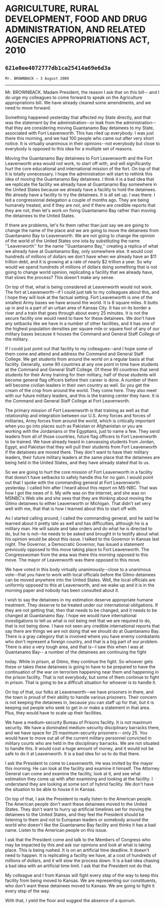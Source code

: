# AGRICULTURE, RURAL DEVELOPMENT, FOOD AND DRUG ADMINISTRATION, AND  RELATED AGENCIES APPROPRIATIONS ACT, 2010
## `621e0ee4072777db1ca25414a69e6d3a`
`Mr. BROWNBACK — 3 August 2009`

---


Mr. BROWNBACK. Madam President, the reason I ask that on this bill--
and I do urge my colleagues to come forward to speak on the Agriculture 
appropriations bill. We have already cleared some amendments, and we 
need to move forward.

Something happened yesterday that affected my State directly, and 
that was the statement by the administration--or leak from the 
administration--that they are considering moving Guantanamo Bay 
detainees to my State, associated with Fort Leavenworth. This has riled 
up everybody. I was just there this morning, and we had 100 people who 
came out after very short notice. It is virtually unanimous in their 
opinions--not everybody but close to everybody is opposed to this idea 
for a multiple set of reasons.

Moving the Guantanamo Bay detainees to Fort Leavenworth and the Fort 
Leavenworth area would not work, to start off with, and will 
significantly hurt the core educational and international mission of 
the fort. On top of that it is totally unnecessary. I hope the 
administration will start to rethink this idea of moving the Guantanamo 
Bay detainees. I think it is a bad idea that we replicate the facility 
we already have at Guantanamo Bay somewhere in the United States 
because we already have a facility to hold the detainees. We already 
have a facility to try the detainees. It is all set up. I was there. I 
led a congressional delegation a couple of months ago. They are being 
humanely treated, and if they are not, and if there are credible 
reports that they are not, then let's work on fixing Guantanamo Bay 
rather than moving the detainees to the United States.

If there are problems, let's fix them rather than just say we are 
going to change the name of the place and we are going to move the 
detainees from Guantanamo Bay to Leavenworth. We are not going to 
change the opinion of the world of the United States one iota by 
substituting the name ''Leavenworth'' for the name ''Guantanamo Bay,'' 
creating a replica of what we already have at Guantanamo Bay, only 
somewhere else. It would cost hundreds of millions of dollars we don't 
have when we already have an $11 trillion debt, and it is growing at a 
rate of nearly $2 trillion a year. So why would we spend hundreds of 
millions of dollars doing something that is not going to change world 
opinion, replicating a facility that we already have, that slows the 
process? This doesn't make any sense.

On top of that, what is being considered at Leavenworth would not 
work. The fort at Leavenworth--if I could just talk to my colleagues 
about this, and I hope they will look at the factual setting. Fort 
Leavenworth is one of the smallest Army bases we have around the world. 
It is 8 square miles. It butts up in and is a part of an urban area of 
Kansas City. It has on its border a river and a train that goes through 
about every 25 minutes. It is not the secure facility one would need to 
have for these detainees. We don't have any setbacks like we have in a 
number of other facilities, and it has one of the highest population 
densities per square mile or square foot of any of our military bases 
because it houses the Command and General Staff College of the 
military.

If I could just point out that facility to my colleagues--and I hope 
some of them come and attend and address the Command and General Staff 
College. We get students from around the world on a regular basis at 
that facility. Generally, some 90 countries at any one point in time 
have students at the Command and General Staff College. Of these 90 
countries that send students for their Army training for their 
military, half of those students will become general flag officers 
before their career is done. A number of them will become civilian 
leaders in their own country as well. So you get the cream of the crop 
from around the world. They come here. They also meet with our future 
military leaders, and this is the training center they have. It is the 
Command and General Staff College at Fort Leavenworth.

The primary mission of Fort Leavenworth is that training as well as 
that relationship and integration between our U.S. Army forces and 
forces of militaries, Army forces from around the world, which is 
critically important when you go into places such as Pakistan or 
Afghanistan or you are working with the Jordanians or the Egyptians, 
just to name a few. They send leaders from all of those countries, 
future flag officers to Fort Leavenworth to be trained. We have already 
heard in canvassing students from Jordan, Egypt, and Pakistan that they 
will pull their students from Fort Leavenworth if the detainees are 
moved there. They don't want to have their military leaders, their 
future military leaders at the same place that the detainees are being 
held in the United States, and they have already stated that to us.

So we are going to hurt the core mission of Fort Leavenworth in a 
facility that doesn't have setbacks to safely handle this for no gain. 
I would point out that I spoke with the commanding general at Fort 
Leavenworth yesterday. I called him after I heard about this report on 
MS-NBC. That was how I got the news of it. My wife was on the Internet, 
and she was on MSNBC's Web site and she sees that they are thinking 
about moving the Gitmo detainees to either Leavenworth or Michigan. 
That didn't set very well with me, that that is how I learned about 
this to start off with.

As I started calling around, I called the commanding general, and he 
said he learned about it pretty late as well and has difficulties, 
although he is a military man. He will salute and take orders and do 
what he is directed to do, but he is not--he needs to be asked and 
brought in to testify about what his opinion would be about this issue. 
I talked to the Governor in Kansas last night. The Governor, a 
Democratic Governor, has issued a statement previously opposed to this 
move taking place to Fort Leavenworth. The Congresswoman from the area 
was there this morning opposed to this move. The mayor of Leavenworth 
was there opposed to this move.

We have voted in this body virtually unanimously--close to a 
unanimous vote--that you have to work with local officials before the 
Gitmo detainees can be moved anywhere into the United States. Well, the 
local officials are uniformly opposed to this at Leavenworth, and we 
wake up and it is in the morning paper and nobody has been consulted 
about it.

I wish to say the detainees in my estimation deserve appropriate 
humane treatment. They deserve to be treated under our international 
obligations. If they are not getting that, then that needs to be 
changed, and it needs to be changed at Guantanamo Bay. I hope we would 
have international investigations to tell us what is not being met that 
we are required to do, that is not being done. I have not seen any 
credible international reports that say there are things we are not 
doing that we should do at Guantanamo Bay. There is a gray category 
that is involved where you have enemy combatants who don't represent a 
foreign country, and that is a big part of our problem. There is also a 
very tough area, and that is--I saw this when I was at Guantanamo Bay--
a number of the detainees are continuing the fight


today. While in prison, at Gitmo, they continue the fight. So whoever 
gets these or takes these detainees is going to have to be prepared to 
have the continuation of the war on terrorism happening near them and 
happening in the prison facility. That is not everybody, but some of 
them continue to fight in prison. That is going to be a difficult 
situation for whoever is to handle it.

On top of that, our folks at Leavenworth--we have prisoners in there, 
and the town is proud of their ability to handle various prisoners. 
Their concern is not keeping the detainees in, because you can staff up 
for that, but it is keeping out people who seek to get in or make a 
statement in that area. Plus, they would have to scale up their 
facilities.

We have a medium-security Bureau of Prisons facility. It is not 
maximum security. We have a dominated medium-security disciplinary 
barracks there, and we have space for 25 maximum-security prisoners--
only 25. You would have to move out all of the current military 
personnel convicted in military courts who are held in the disciplinary 
barracks. We are not situated to handle this. It would cost a huge 
amount of money, and it would not be safe to do it at Leavenworth. It 
is a bad idea for us to do that there.

I ask the President to come to Leavenworth. He was invited by the 
mayor this morning. He can look at the facility and examine it himself. 
The Attorney General can come and examine the facility, look at it, and 
see what estimation they come up with after examining and looking at 
the facility. I understand they are looking at some sort of hybrid 
facility. We don't have the situation to be able to house it in Kansas.

On top of that, I ask the President to really listen to the American 
people. The American people don't want these detainees moved to the 
United States. They don't want to hurry up artificial timelines set for 
moving the detainees to the United States, and they feel the President 
should be listening to them and not to European leaders or somebody 
around the world who doesn't like the Guantanamo Bay facility and 
thinks it has a bad name. Listen to the American people on this issue.

I ask that the President come and talk to the Members of Congress who 
may be impacted by this and ask our opinions and look at what is taking 
place. This is being rushed. It is on an artificial time deadline. It 
doesn't need to happen. It is replicating a facility we have, at a cost 
of hundreds of millions of dollars, and it will slow the process down. 
It is a bad idea chasing a bad idea with an artificial time limit. I 
ask that the President not do that.

My colleague and I from Kansas will fight every step of the way to 
keep this facility from being moved to Kansas. We are representing our 
constituents, who don't want these detainees moved to Kansas. We are 
going to fight it every step of the way.

With that, I yield the floor and suggest the absence of a quorum.
